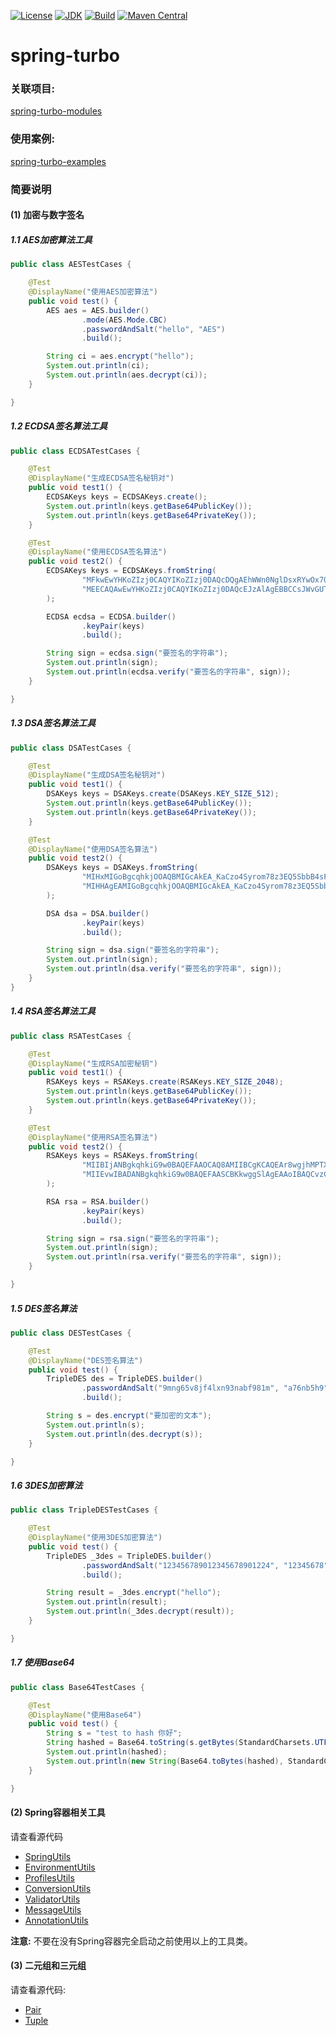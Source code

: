[![License](http://img.shields.io/badge/License-Apache_2-red.svg?style=flat)](http://www.apache.org/licenses/LICENSE-2.0)
[![JDK](http://img.shields.io/badge/JDK-v8.0-yellow.svg)](http://www.oracle.com/technetwork/java/javase/downloads/index.html)
[![Build](http://img.shields.io/badge/Build-Maven_2-green.svg)](https://maven.apache.org/)
[![Maven Central](https://img.shields.io/maven-central/v/com.github.yingzhuo/spring-turbo.svg?label=Maven%20Central)](https://search.maven.org/search?q=g:%22com.github.yingzhuo%22%20AND%20a:%22spring-turbo%22)

# spring-turbo

### 关联项目:

[spring-turbo-modules](https://github.com/yingzhuo/spring-turbo-modules)

### 使用案例:

[spring-turbo-examples](https://github.com/yingzhuo/spring-turbo-examples)

### 简要说明

#### (1) 加密与数字签名

##### 1.1 AES加密算法工具

```java
public class AESTestCases {

    @Test
    @DisplayName("使用AES加密算法")
    public void test() {
        AES aes = AES.builder()
                .mode(AES.Mode.CBC)
                .passwordAndSalt("hello", "AES")
                .build();

        String ci = aes.encrypt("hello");
        System.out.println(ci);
        System.out.println(aes.decrypt(ci));
    }

}
```

##### 1.2 ECDSA签名算法工具

```java
public class ECDSATestCases {

    @Test
    @DisplayName("生成ECDSA签名秘钥对")
    public void test1() {
        ECDSAKeys keys = ECDSAKeys.create();
        System.out.println(keys.getBase64PublicKey());
        System.out.println(keys.getBase64PrivateKey());
    }

    @Test
    @DisplayName("使用ECDSA签名算法")
    public void test2() {
        ECDSAKeys keys = ECDSAKeys.fromString(
                "MFkwEwYHKoZIzj0CAQYIKoZIzj0DAQcDQgAEhWWn0NglDsxRYwOx7OGTUoZEpJ9Zyz3Ex-rIUXG1J4CdxjyGXyz3VowDY2tRx62E1qk32Iw6ZwtcHFpqUjskOQ==",
                "MEECAQAwEwYHKoZIzj0CAQYIKoZIzj0DAQcEJzAlAgEBBCCsJWvGUTErvJOYxJZZooeOiEbhbqYeyXTRjqNeczb5Yg=="
        );

        ECDSA ecdsa = ECDSA.builder()
                .keyPair(keys)
                .build();

        String sign = ecdsa.sign("要签名的字符串");
        System.out.println(sign);
        System.out.println(ecdsa.verify("要签名的字符串", sign));
    }

}
```

##### 1.3 DSA签名算法工具

```java
public class DSATestCases {

    @Test
    @DisplayName("生成DSA签名秘钥对")
    public void test1() {
        DSAKeys keys = DSAKeys.create(DSAKeys.KEY_SIZE_512);
        System.out.println(keys.getBase64PublicKey());
        System.out.println(keys.getBase64PrivateKey());
    }

    @Test
    @DisplayName("使用DSA签名算法")
    public void test2() {
        DSAKeys keys = DSAKeys.fromString(
                "MIHxMIGoBgcqhkjOOAQBMIGcAkEA_KaCzo4Syrom78z3EQ5SbbB4sF7ey80etKII864WF64B81uRpH5t9jQTxeEu0ImbzRMqzVDZkVG9xD7nN1kuFwIVAJYu3cw2nLqOuyYO5rahJtk0bjjFAkBnhHGyepz0TukaScUUfbGpqvJE8FpDTWSGkx0tFCcbnjUDC3H9c9oXkGmzLik1Yw4cIGI1TQ2iCmxBblC-eUykA0QAAkEAkVYxw2HgLkF6U6p0tIWqG_m-dnSlCe1buNi1fF6myw-cb9Yh9zeFEYVDyap__O_Ha9nZ9gMSOJWVBIl0ZD0Tlw==",
                "MIHHAgEAMIGoBgcqhkjOOAQBMIGcAkEA_KaCzo4Syrom78z3EQ5SbbB4sF7ey80etKII864WF64B81uRpH5t9jQTxeEu0ImbzRMqzVDZkVG9xD7nN1kuFwIVAJYu3cw2nLqOuyYO5rahJtk0bjjFAkBnhHGyepz0TukaScUUfbGpqvJE8FpDTWSGkx0tFCcbnjUDC3H9c9oXkGmzLik1Yw4cIGI1TQ2iCmxBblC-eUykBBcCFQCIpwIhH8FcPo_0fXGVHn127xB-cw=="
        );

        DSA dsa = DSA.builder()
                .keyPair(keys)
                .build();

        String sign = dsa.sign("要签名的字符串");
        System.out.println(sign);
        System.out.println(dsa.verify("要签名的字符串", sign));
    }
}
```

##### 1.4 RSA签名算法工具

```java
public class RSATestCases {

    @Test
    @DisplayName("生成RSA加密秘钥")
    public void test1() {
        RSAKeys keys = RSAKeys.create(RSAKeys.KEY_SIZE_2048);
        System.out.println(keys.getBase64PublicKey());
        System.out.println(keys.getBase64PrivateKey());
    }

    @Test
    @DisplayName("使用RSA签名算法")
    public void test2() {
        RSAKeys keys = RSAKeys.fromString(
                "MIIBIjANBgkqhkiG9w0BAQEFAAOCAQ8AMIIBCgKCAQEAr8wgjhMPTXZNx07DrCl2KbF5QEdbwcBOC2wwGNi98FKYUw3HzsvoJVZhY041-rrcBM50mnSyv59NVqsJeX4D9dcVr9f3yDv6vWMNINWqy_g4oyx36KwQvQZHuuTbxBXIvF0etBAgmmRh8lqQ_glFKnYY5C0hH-oE1kQYDFexaEizLwRK4-lGqQxz2PfW9MieMS7Y1O903izmbi4-amVW-0jtY6rH3C4gfDmwlQlc-Y2sc6WGQ5xD5qzGRal4cwqEuwnUFqo-jBFrUIifqKztBMSkDfnwMA2bBKdnTrcO40HFLwxnT0Ab9hHMEWDWjQ8WACJ3gv-28_wiUp6IwoCboQIDAQAB",
                "MIIEvwIBADANBgkqhkiG9w0BAQEFAASCBKkwggSlAgEAAoIBAQCvzCCOEw9Ndk3HTsOsKXYpsXlAR1vBwE4LbDAY2L3wUphTDcfOy-glVmFjTjX6utwEznSadLK_n01Wqwl5fgP11xWv1_fIO_q9Yw0g1arL-DijLHforBC9Bke65NvEFci8XR60ECCaZGHyWpD-CUUqdhjkLSEf6gTWRBgMV7FoSLMvBErj6UapDHPY99b0yJ4xLtjU73TeLOZuLj5qZVb7SO1jqsfcLiB8ObCVCVz5jaxzpYZDnEPmrMZFqXhzCoS7CdQWqj6MEWtQiJ-orO0ExKQN-fAwDZsEp2dOtw7jQcUvDGdPQBv2EcwRYNaNDxYAIneC_7bz_CJSnojCgJuhAgMBAAECggEAUvITYjWoALqTFDkbpf2iHSX5udRxfMeJi2Yug2qwo9W0vWtBHVekXwmUxdA_M-A6s6Hd7oqlVDiLuxrUS5ijsbkcKG3UIYv7UKSNqzJldfvWbVcr9IJLG4T9DzewYaKNpiKhu__oAjDe7gTBaLtjARfbwr1wZah7Q8W5OwmdUUBAkLalXalX1PFOKNPv98xERDVMGMl52Hr6bBsMVtBKpSMgNsByUI2bfX_PFeZq51IeKBH6RNd1OmelQX1k5pMCtSPE2w3pPlzkQ63A8RyCmad0-8pth7DaSrIHwLDMKIfXKTWPgDe4_ZOyuXpDJSkR_3HytcOtG87HRV6zv2CAKQKBgQD-qjzVD60wMiLQsw3l8xUrh8qGEop3Opdg4GQO8jjc4d8wZddhgoz3CJ4cXQUFpQBN-UqaP_yuxVW3CD6b8LrGwxNRNt1Dz6jKueAc1NTuZHaK7NDuI4WzSLQKp9yKx-g0c6EGBsQv5SA5WZbjN1h73DLTS2TzTbzr1if3M4O5ZwKBgQCwuAxwenPXjyCVXvRh_8t9QTbA82R9ImSzrMYXi2iejDXJB7BSUs7xoElU4z7EVRcVo4AKrCJfOB3J-CJePVUc3CzN5Ah8VN8oycWhjTZ1jzeKikHiKFyB5BWEVbdB6hLqczi1EUDzKKHUC5RlwQGIeAzU4gfbNyUkVm4dZ611twKBgQDJZO--vysDVmLaEQAIvfgb-MNczATczWUxo8L9XulBJQ9QQvnVj1zTb-k6HQX_tMFM6Lzqx3eY704d9VMuF25eCZ-ZNn49RlgCGoT1yAqsjJ6Ct01zRnxRkElxs9Zhmj40XM0W6vrztYuKTyNYhUhgi39WQeWP1AZ3q2DnycF-OQKBgQCbHsNUjDhZM_qfAz2zNCyz4uWkE0HXEbShfvxXOHj6Cws_Ti9449VhhZg5GkxDXImp5d4EADsfqAuF-Ph6Do5CigYOKKdGM927WPnQqDrwkGlpg5j3YwRoxAQbKH53LneyMrfJQL7pcnYywoNdmkC1QOPKjinlRA-nSPLZfuNlGwKBgQCRWabMxB6ZmA5WTDxKMxqyqAzcXaPLHS6pEpCCEsI6sJs7mNMurhDndNqNhK602WYdxmrUDKYo0eRprJtYph6Jt1V4LOAkhj_5Bg5wq5ZSUpjv1Oc__XtFESLiwPBAeClBl-VC9hxzt1WL5JhcRVoZzXyBkpoWdUUrs316ga5eQg=="
        );

        RSA rsa = RSA.builder()
                .keyPair(keys)
                .build();

        String sign = rsa.sign("要签名的字符串");
        System.out.println(sign);
        System.out.println(rsa.verify("要签名的字符串", sign));
    }

}
```

##### 1.5 DES签名算法

```java
public class DESTestCases {

    @Test
    @DisplayName("DES签名算法")
    public void test() {
        TripleDES des = TripleDES.builder()
                .passwordAndSalt("9mng65v8jf4lxn93nabf981m", "a76nb5h9")
                .build();

        String s = des.encrypt("要加密的文本");
        System.out.println(s);
        System.out.println(des.decrypt(s));
    }

}
```

##### 1.6 3DES加密算法

```java
public class TripleDESTestCases {

    @Test
    @DisplayName("使用3DES加密算法")
    public void test() {
        TripleDES _3des = TripleDES.builder()
                .passwordAndSalt("123456789012345678901224", "12345678")
                .build();

        String result = _3des.encrypt("hello");
        System.out.println(result);
        System.out.println(_3des.decrypt(result));
    }

}
```

##### 1.7 使用Base64

```java
public class Base64TestCases {

    @Test
    @DisplayName("使用Base64")
    public void test() {
        String s = "test to hash 你好";
        String hashed = Base64.toString(s.getBytes(StandardCharsets.UTF_8));
        System.out.println(hashed);
        System.out.println(new String(Base64.toBytes(hashed), StandardCharsets.UTF_8));
    }

}
```

#### (2) Spring容器相关工具

请查看源代码

* [SpringUtils](src/main/java/spring/turbo/core/SpringUtils.java)
* [EnvironmentUtils](src/main/java/spring/turbo/core/EnvironmentUtils.java)
* [ProfilesUtils](src/main/java/spring/turbo/core/ProfilesUtils.java)
* [ConversionUtils](src/main/java/spring/turbo/core/ConversionUtils.java)
* [ValidatorUtils](src/main/java/spring/turbo/core/ValidatorUtils.java)
* [MessageUtils](src/main/java/spring/turbo/core/MessageUtils.java)
* [AnnotationUtils](src/main/java/spring/turbo/core/AnnotationUtils.java)

**注意:** 不要在没有Spring容器完全启动之前使用以上的工具类。

#### (3) 二元组和三元组

请查看源代码:

* [Pair](src/main/java/spring/turbo/bean/Pair.java)
* [Tuple](src/main/java/spring/turbo/bean/Tuple.java)
